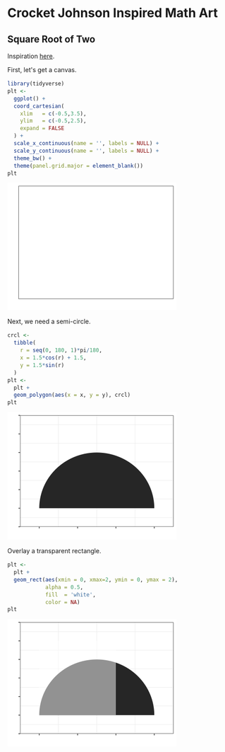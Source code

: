 Crocket Johnson Inspired Math Art
================

Square Root of Two
------------------

Inspiration [here](https://americanhistory.si.edu/collections/search/object/nmah_694637).

First, let's get a canvas.

``` r
library(tidyverse)
plt <- 
  ggplot() +
  coord_cartesian(
    xlim   = c(-0.5,3.5),
    ylim   = c(-0.5,2.5),
    expand = FALSE
  ) +
  scale_x_continuous(name = '', labels = NULL) +
  scale_y_continuous(name = '', labels = NULL) +
  theme_bw() +
  theme(panel.grid.major = element_blank()) 
plt
```

![](README_files/figure-markdown_github/canvas-1.png)

Next, we need a semi-circle.

``` r
crcl <-
  tibble(
    r = seq(0, 180, 1)*pi/180,
    x = 1.5*cos(r) + 1.5,
    y = 1.5*sin(r)
  )
plt <-
  plt +
  geom_polygon(aes(x = x, y = y), crcl)
plt
```

![](README_files/figure-markdown_github/semicircle-1.png)

Overlay a transparent rectangle.

``` r
plt <-
  plt +
  geom_rect(aes(xmin = 0, xmax=2, ymin = 0, ymax = 2),
            alpha = 0.5,
            fill  = 'white',
            color = NA)
plt
```

![](README_files/figure-markdown_github/rectangle-1.png)
